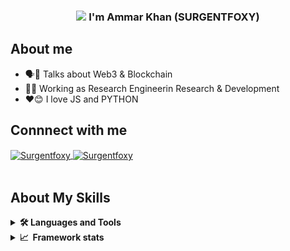 ### <div align="center"> <img src="https://media.giphy.com/media/hvRJCLFzcasrR4ia7z/giphy.gif" width="28"> I'm Ammar Khan (SURGENTFOXY) </div>

## About me
<ul>
  <li>🗣️💬 Talks about Web3 & Blockchain</li>
  <li>🧑‍🔬 Working as Research Engineerin Research & Development </li>
  <li>❤️😊 I love JS and PYTHON </li>
</ul>

## Connnect with me
  <a href="https://www.linkedin.com/in/ammarkhanfoxy/">
    <img align="center" src="https://raw.githubusercontent.com/rahuldkjain/github-profile-readme-generator/master/src/images/icons/Social/linked-in-alt.svg" alt="Surgentfoxy" height="30" width="40" />
  </a>
  <a href="https://dev.to/surgentfoxy" target="blank">
    <img align="center" src="https://cdn.jsdelivr.net/npm/simple-icons@3.0.1/icons/dev-dot-to.svg" alt="Surgentfoxy" height="30" width="40" />
  </a>
 <br/><br/>

## About My Skills
<details>
  <summary><b>🛠️&nbsp;Languages&nbsp;and&nbsp;Tools</b></summary>
  <br/>
  <p align="left"> 
    <a href="https://getbootstrap.com" target="_blank"> <img src="https://raw.githubusercontent.com/devicons/devicon/master/icons/bootstrap/bootstrap-plain-wordmark.svg" alt="bootstrap" width="40" height="40"/> </a> <a href="https://www.cprogramming.com/" target="_blank"> <img src="https://raw.githubusercontent.com/devicons/devicon/master/icons/c/c-original.svg" alt="c" width="40" height="40"/> </a> <a href="https://www.w3schools.com/cpp/" target="_blank"> <img src="https://raw.githubusercontent.com/devicons/devicon/master/icons/cplusplus/cplusplus-original.svg" alt="cplusplus" width="40" height="40"/> </a> <a href="https://www.w3schools.com/css/" target="_blank"> <img src="https://raw.githubusercontent.com/devicons/devicon/master/icons/css3/css3-original-wordmark.svg" alt="css3" width="40" height="40"/> </a> <a href="https://www.cypress.io" target="_blank"> <img src="https://raw.githubusercontent.com/simple-icons/simple-icons/6e46ec1fc23b60c8fd0d2f2ff46db82e16dbd75f/icons/cypress.svg" alt="cypress" width="40" height="40"/> </a> <a href="https://expressjs.com" target="_blank"> <img src="https://raw.githubusercontent.com/devicons/devicon/master/icons/express/express-original-wordmark.svg" alt="express" width="40" height="40"/> </a> <a href="https://cloud.google.com" target="_blank"> <img src="https://www.vectorlogo.zone/logos/google_cloud/google_cloud-icon.svg" alt="gcp" width="40" height="40"/> </a> <a href="https://graphql.org" target="_blank"> <img src="https://www.vectorlogo.zone/logos/graphql/graphql-icon.svg" alt="graphql" width="40" height="40"/> </a> <a href="https://heroku.com" target="_blank"> <img src="https://www.vectorlogo.zone/logos/heroku/heroku-icon.svg" alt="heroku" width="40" height="40"/> </a> <a href="https://www.w3.org/html/" target="_blank"> <img src="https://raw.githubusercontent.com/devicons/devicon/master/icons/html5/html5-original-wordmark.svg" alt="html5" width="40" height="40"/> </a> <a href="https://developer.mozilla.org/en-US/docs/Web/JavaScript" target="_blank"> <img src="https://raw.githubusercontent.com/devicons/devicon/master/icons/javascript/javascript-original.svg" alt="javascript" width="40" height="40"/> </a> <a href="https://www.linux.org/" target="_blank"> <img src="https://raw.githubusercontent.com/devicons/devicon/master/icons/linux/linux-original.svg" alt="linux" width="40" height="40"/> </a> <a href="https://mochajs.org" target="_blank"> <img src="https://www.vectorlogo.zone/logos/mochajs/mochajs-icon.svg" alt="mocha" width="40" height="40"/> </a> <a href="https://www.mongodb.com/" target="_blank"> <img src="https://raw.githubusercontent.com/devicons/devicon/master/icons/mongodb/mongodb-original-wordmark.svg" alt="mongodb" width="40" height="40"/> </a> <a href="https://www.microsoft.com/en-us/sql-server" target="_blank"> <img src="https://www.svgrepo.com/show/303229/microsoft-sql-server-logo.svg" alt="mssql" width="40" height="40"/> </a> <a href="https://www.mysql.com/" target="_blank"> <img src="https://raw.githubusercontent.com/devicons/devicon/master/icons/mysql/mysql-original-wordmark.svg" alt="mysql" width="40" height="40"/> </a> <a href="https://nodejs.org" target="_blank"> <img src="https://raw.githubusercontent.com/devicons/devicon/master/icons/nodejs/nodejs-original-wordmark.svg" alt="nodejs" width="40" height="40"/> </a> <a href="https://postman.com" target="_blank"> <img src="https://www.vectorlogo.zone/logos/getpostman/getpostman-icon.svg" alt="postman" width="40" height="40"/> </a> <a href="https://www.python.org" target="_blank"> <img src="https://raw.githubusercontent.com/devicons/devicon/master/icons/python/python-original.svg" alt="python" width="40" height="40"/> </a> <a href="https://reactjs.org/" target="_blank"> <img src="https://raw.githubusercontent.com/devicons/devicon/master/icons/react/react-original-wordmark.svg" alt="react" width="40" height="40"/> </a> <a href="https://sass-lang.com" target="_blank"> <img src="https://raw.githubusercontent.com/devicons/devicon/master/icons/sass/sass-original.svg" alt="sass" width="40" height="40"/> </a> <a href="https://www.selenium.dev" target="_blank"> <img src="https://raw.githubusercontent.com/detain/svg-logos/780f25886640cef088af994181646db2f6b1a3f8/svg/selenium-logo.svg" alt="selenium" width="40" height="40"/> </a> <a href="https://www.sqlite.org/" target="_blank"> <img src="https://www.vectorlogo.zone/logos/sqlite/sqlite-icon.svg" alt="sqlite" width="40" height="40"/> </a> <a href="https://www.typescriptlang.org/" target="_blank"> <img src="https://raw.githubusercontent.com/devicons/devicon/master/icons/typescript/typescript-original.svg" alt="typescript" width="40" height="40"/> </a> <a href="https://ethereum.org/en/" target="_blank"> <svg width="40" height="40" viewBox="0 0 115 182" fill="none" class="css-1exo2l1 e1p6yfdy3"><path d="M57.5054 181V135.84L1.64064 103.171L57.5054 181Z" fill="#F0CDC2" stroke="#1616B4" stroke-linejoin="round"></path><path d="M57.6906 181V135.84L113.555 103.171L57.6906 181Z" fill="#C9B3F5" stroke="#1616B4" stroke-linejoin="round"></path><path d="M57.5055 124.615V66.9786L1 92.2811L57.5055 124.615Z" fill="#88AAF1" stroke="#1616B4" stroke-linejoin="round"></path><path d="M57.6903 124.615V66.9786L114.196 92.2811L57.6903 124.615Z" fill="#C9B3F5" stroke="#1616B4" stroke-linejoin="round"></path><path d="M1.00006 92.2811L57.5054 1V66.9786L1.00006 92.2811Z" fill="#F0CDC2" stroke="#1616B4" stroke-linejoin="round"></path><path d="M114.196 92.2811L57.6906 1V66.9786L114.196 92.2811Z" fill="#B8FAF6" stroke="#1616B4" stroke-linejoin="round"></path></svg> </a> <a href="https://hardhat.org/" target="_blank"> <img src="https://hardhat.org/_next/static/media/hardhat-logo-dark.484eb916.svg" alt="hardhat" width="55" height="35"/> </a>
    </p>
</details>

<details>
  <summary><b>📈&nbsp;&nbsp;Framework stats</b></summary>
  <br/>
  <p> Todo: Write Frameworks </p>

</details>

